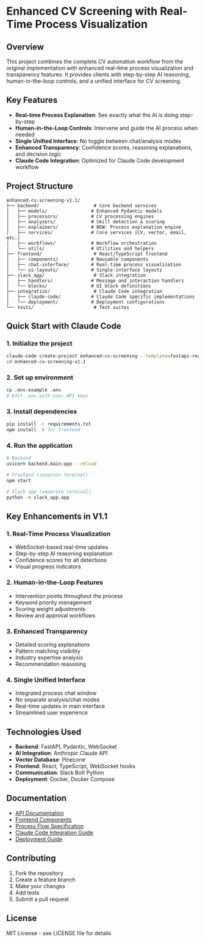 # Enhanced CV Screening with Real-Time Process Visualization

## Overview
This project combines the complete CV automation workflow from the original implementation with enhanced real-time process visualization and transparency features. It provides clients with step-by-step AI reasoning, human-in-the-loop controls, and a unified interface for CV screening.

## Key Features
- **Real-time Process Explanation**: See exactly what the AI is doing step-by-step
- **Human-in-the-Loop Controls**: Intervene and guide the AI process when needed
- **Single Unified Interface**: No toggle between chat/analysis modes
- **Enhanced Transparency**: Confidence scores, reasoning explanations, and decision logic
- **Claude Code Integration**: Optimized for Claude Code development workflow

## Project Structure
```
enhanced-cv-screening-v1.1/
├── backend/                    # Core backend services
│   ├── models/                # Enhanced Pydantic models
│   ├── processors/            # CV processing engines
│   ├── analyzers/             # Skill detection & scoring
│   ├── explainers/            # NEW: Process explanation engine
│   ├── services/              # Core services (CV, vector, email, etc.)
│   ├── workflows/             # Workflow orchestration
│   └── utils/                 # Utilities and helpers
├── frontend/                   # React/TypeScript frontend
│   ├── components/            # Reusable components
│   ├── chat-interface/        # Real-time process visualization
│   └── ui-layouts/            # Single-interface layouts
├── slack_app/                  # Slack integration
│   ├── handlers/              # Message and interaction handlers
│   └── blocks/                # UI block definitions
├── integration/                # Claude Code integration
│   ├── claude-code/           # Claude Code specific implementations
│   └── deployment/            # Deployment configurations
└── tests/                      # Test suites
```

## Quick Start with Claude Code

### 1. Initialize the project
```bash
claude-code create-project enhanced-cv-screening --template=fastapi-react
cd enhanced-cv-screening-v1.1
```

### 2. Set up environment
```bash
cp .env.example .env
# Edit .env with your API keys
```

### 3. Install dependencies
```bash
pip install -r requirements.txt
npm install  # for frontend
```

### 4. Run the application
```bash
# Backend
uvicorn backend.main:app --reload

# Frontend (separate terminal)
npm start

# Slack app (separate terminal)  
python -m slack_app.app
```

## Key Enhancements in V1.1

### 1. Real-Time Process Visualization
- WebSocket-based real-time updates
- Step-by-step AI reasoning explanation
- Confidence scores for all detections
- Visual progress indicators

### 2. Human-in-the-Loop Features
- Intervention points throughout the process
- Keyword priority management
- Scoring weight adjustments
- Review and approval workflows

### 3. Enhanced Transparency
- Detailed scoring explanations
- Pattern matching visibility
- Industry expertise analysis
- Recommendation reasoning

### 4. Single Unified Interface
- Integrated process chat window
- No separate analysis/chat modes
- Real-time updates in main interface
- Streamlined user experience

## Technologies Used
- **Backend**: FastAPI, Pydantic, WebSocket
- **AI Integration**: Anthropic Claude API
- **Vector Database**: Pinecone
- **Frontend**: React, TypeScript, WebSocket hooks
- **Communication**: Slack Bolt Python
- **Deployment**: Docker, Docker Compose

## Documentation
- [API Documentation](docs/api.md)
- [Frontend Components](docs/frontend.md)
- [Process Flow Specification](docs/process-flow.md)
- [Claude Code Integration Guide](docs/claude-code.md)
- [Deployment Guide](docs/deployment.md)

## Contributing
1. Fork the repository
2. Create a feature branch
3. Make your changes
4. Add tests
5. Submit a pull request

## License
MIT License - see LICENSE file for details

